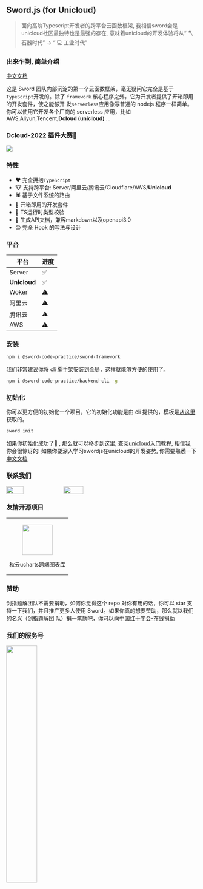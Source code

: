 ## Sword.js (for Unicloud)
> 面向高阶Typescript开发者的跨平台云函数框架, 我相信sword会是unicloud社区最独特也是最强的存在, 意味着unicloud的开发体验将从“ 🪓 石器时代” -> “ 💻 工业时代”

### 出来乍到, 简单介绍

[中文文档](https://www.yuque.com/mlgrgm/lrf0ra/af4ngt)

这是 Sword 团队内部沉淀的第一个云函数框架，毫无疑问它完全是基于`TypeScript`开发的。除了 `framework` 核心程序之外，它为开发者提供了开箱即用的开发套件，使之能够开
发`serverless`应用像写普通的 nodejs 程序一样简单。你可以使用它开发各个厂商的 serverless 应用，比如AWS,Aliyun,Tencent,**Dcloud (unicloud)** ...


### Dcloud-2022 插件大赛🎉

<img src="https://static.yinzhuoei.com/typecho/2022/05/17/010112482864668/WechatIMG11768.jpeg" />


### 特性

- ❤️ 完全拥抱`TypeScript`
- 🐮 支持跨平台: Server/阿里云/腾讯云/Cloudflare/AWS/**Unicloud**
- 🕷️ 基于文件系统的路由
- 🥷 开箱即用的开发套件
- 📖 TS运行时类型校验
- 📃 生成API文档，兼容markdown以及openapi3.0
- 😍 完全 Hook 的写法与设计


### 平台

| 平台     | 进度 |
| -------- | ---- |
| Server   | ✅   |
| **Unicloud** | ✅   |
| Woker    | ⚠️   |
| 阿里云   | ⚠️   |
| 腾讯云   | ⚠️   |
| AWS      | ⚠️   |

### 安装

```bash
npm i @sword-code-practice/sword-framework
```

我们非常建议你将 cli 脚手架安装到全局，这样就能够方便的使用了。

```bash
npm i @sword-code-practice/backend-cli -g
```
### 初始化

你可以更方便的初始化一个项目，它的初始化功能是由 cli 提供的，模板是[从这里](https://github.com/swordCodePractice/sword-framework/tree/master/example)获取的。

```bash
sword init
```

如果你初始化成功了🎉 , 那么就可以移步到这里, 查阅[unicloud入门教程](https://www.yuque.com/docs/share/61d05a31-d679-4672-8f45-f9f19681c6b8?#), 相信我, 你会很惊讶的! 如果你要深入学习swordjs在unicloud的开发姿势, 你需要熟悉一下[中文文档](https://www.yuque.com/mlgrgm/lrf0ra/af4ngt)




### 联系我们

<div style="display: flex;justify-content: flex-start;">
<img width="30%" src="https://vkceyugu.cdn.bspapp.com/VKCEYUGU-c7e81452-9d28-4486-bedc-5dbf7c8386a5/6f5b6587-8efe-400f-8fcb-f277892a9854.png" />
<img width="32%" src="https://vkceyugu.cdn.bspapp.com/VKCEYUGU-c7e81452-9d28-4486-bedc-5dbf7c8386a5/309debe7-7f2a-47ae-a415-875e5b1f4922.jpg"></img>
</div>

### 友情开源项目

<table><tbody>
      <tr><td style="text-align: center;"><a target="_blank" href="https://ext.dcloud.net.cn/plugin?id=271"><img width="80px" style="margin-top: 15px;" src="https://vkceyugu.cdn.bspapp.com/VKCEYUGU-c7e81452-9d28-4486-bedc-5dbf7c8386a5/7ede4b51-1574-49b9-a84d-0ad8b8bf65a8.jpeg"></a>
      <p style="font-size: 14px;">秋云ucharts跨端图表库</p>
      </td>
</tr></tbody>
</table>

### 赞助

剑指题解团队不需要捐助，如何你觉得这个 repo 对你有用的话，你可以 star 支持一下我们，并且推广更多人使用 Sword。如果你真的想要赞助，那么就以我们的名义（剑指题解团
队）捐一笔款吧，你可以向[中国红十字会-在线捐助](https://mv.lingxi360.com/m/zjgw7x?utm_bccid=LXEhue1n)

### 我们的服务号

<div><img width="40%" src="https://vkceyugu.cdn.bspapp.com/VKCEYUGU-c7e81452-9d28-4486-bedc-5dbf7c8386a5/e4395033-d45f-4e3e-a930-78ff91c8db54.png" width="80%">
</div>
